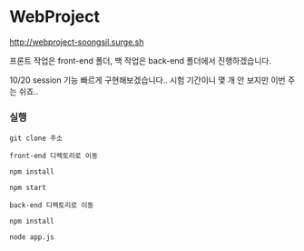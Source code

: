 # WebProject
http://webproject-soongsil.surge.sh
   
프론트 작업은 front-end 폴더, 백 작업은 back-end 폴더에서 진행하겠습니다.    
   
      
10/20 session 기능 빠르게 구현해보겠습니다.. 시험 기간이니 몇 개 안 보지만 이번 주는 쉬죠..   





### 실행   
```
git clone 주소
```
```
front-end 디렉토리로 이동
```

```
npm install
```

```
npm start
```

```
back-end 디렉토리로 이동
```
```
npm install
```

```
node app.js
```
